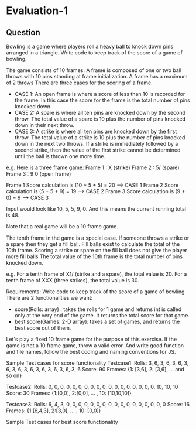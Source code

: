 # Evaluation-1


## Question

Bowling is a game where players roll a heavy ball to knock down pins arranged in a triangle.
Write code to keep track of the score of a game of bowling.

The game consists of 10 frames.
A frame is composed of one or two ball throws with 10 pins standing at frame initialization.
A frame has a maximum of 2 throws
There are three cases for the scoring of a frame.

* CASE 1: An open frame is where a score of less than 10 is recorded for the frame. In this case the score for the frame is the total number of pins knocked down.
* CASE 2: A spare is where all ten pins are knocked down by the second throw. The total value of a spare is 10 plus the number of pins knocked down in their next throw.
* CASE 3: A strike is where all ten pins are knocked down by the first throw. The total value of a strike is 10 plus the number of pins knocked down in the next two throws. If a strike is immediately followed by a second strike, then the value of the first strike cannot be determined until the ball is thrown one more time.

e.g. Here is a three frame game:
Frame 1 : X (strike)
Frame 2 : 5/ (spare)
Frame 3 : 9 0 (open frame)

Frame 1 Score calculation is (10 + 5 + 5) = 20 --> CASE 1
Frame 2 Score calculation is (5 + 5 + 9) = 19  --> CASE 2
Frame 3 Score calculation is (9 + 0) = 9       --> CASE 3

Input would look like 10, 5, 5, 9, 0. And this means the current running total is 48.

Note that a real game will be a 10 frame game.

The tenth frame in the game is a special case. If someone throws a strike or a spare then they get a fill ball.
Fill balls exist to calculate the total of the 10th frame. Scoring a strike or spare on the fill ball does not give the player more fill balls
The total value of the 10th frame is the total number of pins knocked down.

e.g.
For a tenth frame of X1/ (strike and a spare), the total value is 20.
For a tenth frame of XXX (three strikes), the total value is 30.

Requirements:
Write code to keep track of the score of a game of bowling. There are 2 functionalities we want:
* score(Rolls: array) : takes the rolls for 1 game and returns int is called only at the very end of the game. It returns the total score for that game.
* best score(Games: 2-D array): takes a set of games, and returns the best score out of them.

Let's play a fixed 10 frame game for the purpose of this exercise. If the game is not a 10 frame game, throw a valid error.
And write good function and file names, follow the best coding and naming conventions for JS.

Sample Test cases for score functionality
Testcase1:
Rolls: 3, 6, 3, 6, 3, 6, 3, 6, 3, 6, 3, 6, 3, 6, 3, 6, 3, 6, 3, 6
Score: 90
Frames: {1: [3,6], 2: [3,6], ... and so on}

Testcase2:
Rolls: 0, 0, 0, 0, 0, 0, 0, 0, 0, 0, 0, 0, 0, 0, 0, 0, 0, 0, 10, 10, 10
Score: 30
Frames: {1:[0,0], 2:[0,0], ... , 10: [10,10,10]}


Testcase3:
Rolls: 6, 4, 3, 0, 0, 0, 0, 0, 0, 0, 0, 0, 0, 0, 0, 0, 0, 0, 0, 0
Score: 16
Frames: {1:[6,4,3], 2:[3,0], ... , 10: [0,0]}

Sample Test cases for best score functionality